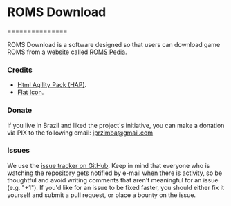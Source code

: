 # ROMS Download
===============

 ROMS Download is a software designed so that users can download game ROMS from a website called [ROMS Pedia](https://www.romspedia.com).

### Credits
- [Html Agility Pack (HAP)](https://html-agility-pack.net/).
- [Flat Icon](https://www.flaticon.com/).

 ### Donate

If you live in Brazil and liked the project's initiative, you can make a donation via PIX to the following email: jprzimba@gmail.com

### Issues

We use the [issue tracker on GitHub](https://github.com/tryller/ROMS-Download/issues). Keep in mind that everyone who is watching the repository gets notified by e-mail when there is activity, so be thoughtful and avoid writing comments that aren't meaningful for an issue (e.g. "+1"). If you'd like for an issue to be fixed faster, you should either fix it yourself and submit a pull request, or place a bounty on the issue.
